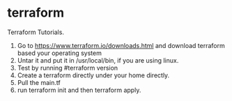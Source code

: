 # terraform
Terraform Tutorials.
1. Go to https://www.terraform.io/downloads.html and download terraform based your operating system
2. Untar it and put it in /usr/local/bin, if you are using linux.
3. Test by running #terraform version
4. Create a terraform directly under your home directly.
5. Pull the main.tf
6. run terraform init and then terraform apply.

